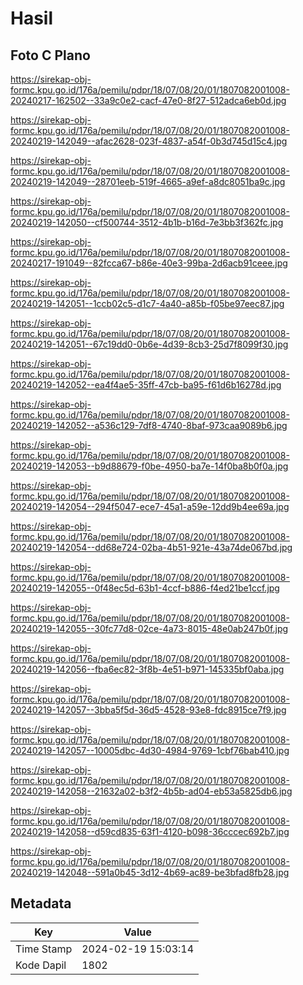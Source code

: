 # Hasil

## Foto C Plano

https://sirekap-obj-formc.kpu.go.id/176a/pemilu/pdpr/18/07/08/20/01/1807082001008-20240217-162502--33a9c0e2-cacf-47e0-8f27-512adca6eb0d.jpg

https://sirekap-obj-formc.kpu.go.id/176a/pemilu/pdpr/18/07/08/20/01/1807082001008-20240219-142049--afac2628-023f-4837-a54f-0b3d745d15c4.jpg

https://sirekap-obj-formc.kpu.go.id/176a/pemilu/pdpr/18/07/08/20/01/1807082001008-20240219-142049--28701eeb-519f-4665-a9ef-a8dc8051ba9c.jpg

https://sirekap-obj-formc.kpu.go.id/176a/pemilu/pdpr/18/07/08/20/01/1807082001008-20240219-142050--cf500744-3512-4b1b-b16d-7e3bb3f362fc.jpg

https://sirekap-obj-formc.kpu.go.id/176a/pemilu/pdpr/18/07/08/20/01/1807082001008-20240217-191049--82fcca67-b86e-40e3-99ba-2d6acb91ceee.jpg

https://sirekap-obj-formc.kpu.go.id/176a/pemilu/pdpr/18/07/08/20/01/1807082001008-20240219-142051--1ccb02c5-d1c7-4a40-a85b-f05be97eec87.jpg

https://sirekap-obj-formc.kpu.go.id/176a/pemilu/pdpr/18/07/08/20/01/1807082001008-20240219-142051--67c19dd0-0b6e-4d39-8cb3-25d7f8099f30.jpg

https://sirekap-obj-formc.kpu.go.id/176a/pemilu/pdpr/18/07/08/20/01/1807082001008-20240219-142052--ea4f4ae5-35ff-47cb-ba95-f61d6b16278d.jpg

https://sirekap-obj-formc.kpu.go.id/176a/pemilu/pdpr/18/07/08/20/01/1807082001008-20240219-142052--a536c129-7df8-4740-8baf-973caa9089b6.jpg

https://sirekap-obj-formc.kpu.go.id/176a/pemilu/pdpr/18/07/08/20/01/1807082001008-20240219-142053--b9d88679-f0be-4950-ba7e-14f0ba8b0f0a.jpg

https://sirekap-obj-formc.kpu.go.id/176a/pemilu/pdpr/18/07/08/20/01/1807082001008-20240219-142054--294f5047-ece7-45a1-a59e-12dd9b4ee69a.jpg

https://sirekap-obj-formc.kpu.go.id/176a/pemilu/pdpr/18/07/08/20/01/1807082001008-20240219-142054--dd68e724-02ba-4b51-921e-43a74de067bd.jpg

https://sirekap-obj-formc.kpu.go.id/176a/pemilu/pdpr/18/07/08/20/01/1807082001008-20240219-142055--0f48ec5d-63b1-4ccf-b886-f4ed21be1ccf.jpg

https://sirekap-obj-formc.kpu.go.id/176a/pemilu/pdpr/18/07/08/20/01/1807082001008-20240219-142055--30fc77d8-02ce-4a73-8015-48e0ab247b0f.jpg

https://sirekap-obj-formc.kpu.go.id/176a/pemilu/pdpr/18/07/08/20/01/1807082001008-20240219-142056--fba6ec82-3f8b-4e51-b971-145335bf0aba.jpg

https://sirekap-obj-formc.kpu.go.id/176a/pemilu/pdpr/18/07/08/20/01/1807082001008-20240219-142057--3bba5f5d-36d5-4528-93e8-fdc8915ce7f9.jpg

https://sirekap-obj-formc.kpu.go.id/176a/pemilu/pdpr/18/07/08/20/01/1807082001008-20240219-142057--10005dbc-4d30-4984-9769-1cbf76bab410.jpg

https://sirekap-obj-formc.kpu.go.id/176a/pemilu/pdpr/18/07/08/20/01/1807082001008-20240219-142058--21632a02-b3f2-4b5b-ad04-eb53a5825db6.jpg

https://sirekap-obj-formc.kpu.go.id/176a/pemilu/pdpr/18/07/08/20/01/1807082001008-20240219-142058--d59cd835-63f1-4120-b098-36cccec692b7.jpg

https://sirekap-obj-formc.kpu.go.id/176a/pemilu/pdpr/18/07/08/20/01/1807082001008-20240219-142048--591a0b45-3d12-4b69-ac89-be3bfad8fb28.jpg


## Metadata

| Key        | Value               |
| ---------- | ------------------- |
| Time Stamp | 2024-02-19 15:03:14 |
| Kode Dapil | 1802                |



